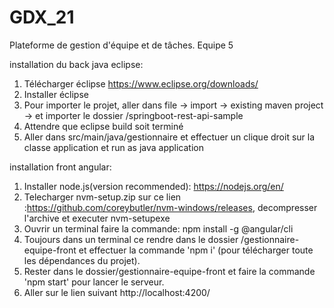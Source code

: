 # GDX_21
Plateforme de gestion d'équipe et de tâches.
Equipe 5

installation du back java eclipse:
1. Télécharger éclipse https://www.eclipse.org/downloads/
2. Installer éclipse
3. Pour importer le projet, aller dans file -> import -> existing maven project -> et importer le dossier /springboot-rest-api-sample
4. Attendre que eclipse build soit terminé
5. Aller dans src/main/java/gestionnaire et effectuer un clique droit sur la classe application et run as java application

installation front angular:
1. Installer node.js(version recommended): https://nodejs.org/en/
2. Telecharger nvm-setup.zip sur ce lien :https://github.com/coreybutler/nvm-windows/releases, decompresser l'archive et executer nvm-setupexe
3. Ouvrir un terminal faire la commande: npm install -g @angular/cli
4. Toujours dans un terminal ce rendre dans le dossier /gestionnaire-equipe-front et effectuer la commande 'npm i' (pour télécharger toute les dépendances du projet).
5. Rester dans le dossier/gestionnaire-equipe-front et faire la commande 'npm start' pour lancer le serveur.
6. Aller sur le lien suivant http://localhost:4200/

